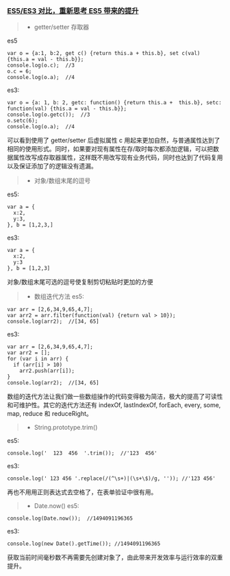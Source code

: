 ### [ES5/ES3 对比，重新思考 ES5 带来的提升](jianshu.com/p/4fe974a7a789)

> - getter/setter 存取器

es5

```
var o = {a:1, b:2, get c() {return this.a + this.b}, set c(val) {this.a = val - this.b}};
console.log(o.c);  //3
o.c = 6;
console.log(o.a);  //4
```

es3:

```
var o = {a: 1, b: 2, getc: function() {return this.a +  this.b}, setc: function(val) {this.a = val - this.b}};
console.log(o.getc());  //3
o.setc(6);
console.log(o.a);  //4
```

可以看到使用了 getter/setter 后虚拟属性 c 用起来更加自然，与普通属性达到了相同的使用形式。同时，如果要对现有属性在存/取时每次都添加逻辑，可以把数据属性改写成存取器属性，这样既不用改写现有业务代码，同时也达到了代码复用以及保证添加了的逻辑没有遗漏。

> - 对象/数组末尾的逗号

es5:

```
var a = {
  x:2,
  y:3,
}, b = [1,2,3,]
```

es3:

```
var a = {
  x:2,
  y:3
}, b = [1,2,3]
```

对象/数组末尾可选的逗号使复制剪切粘贴时更加的方便

> - 数组迭代方法
>   es5:

```
var arr = [2,6,34,9,65,4,7];
var arr2 = arr.filter(function(val) {return val > 10});
console.log(arr2);  //[34, 65]
```

es3:

```
var arr = [2,6,34,9,65,4,7];
var arr2 = [];
for (var i in arr) {
  if (arr[i] > 10)
    arr2.push(arr[i]);
}
console.log(arr2);  //[34, 65]
```

数组的迭代方法让我们做一些数组操作的代码变得极为简洁，极大的提高了可读性和可维护性。其它的迭代方法还有 indexOf, lastIndexOf, forEach, every, some, map, reduce 和 reduceRight。

> - String.prototype.trim()

es5:

```
console.log('  123  456  '.trim());  //'123  456'
```

es3:

```
console.log(' 123 456 '.replace(/(^\s+)|(\s+\$)/g, '')); //'123 456'
```

再也不用用正则表达式去空格了，在表单验证中很有用。

> - Date.now()
>   es5:

```
console.log(Date.now());  //1494091196365
```

es3:

```
console.log(new Date().getTime()); //1494091196365
```

获取当前时间毫秒数不再需要先创建对象了，由此带来开发效率与运行效率的双重提升。
